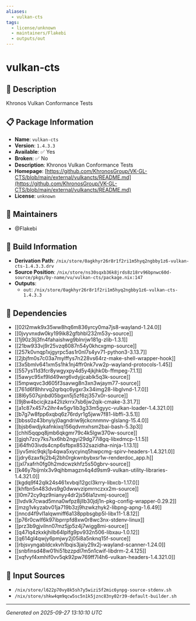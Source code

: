 ```yaml
---
aliases:
  - vulkan-cts
tags:
  - license/unknown
  - maintainers/Flakebi
  - outputs/out
---
```


# vulkan-cts

## 📝 Description

Khronos Vulkan Conformance Tests

## 📋 Package Information

- **Name**: `vulkan-cts`
- **Version**: `1.4.3.3`
- **Available**: ✅ Yes
- **Broken**: ✅ No
- **Description**: Khronos Vulkan Conformance Tests
- **Homepage**: [https://github.com/KhronosGroup/VK-GL-CTS/blob/main/external/vulkancts/README.md](https://github.com/KhronosGroup/VK-GL-CTS/blob/main/external/vulkancts/README.md)
- **License**: `unknown`
## 👥 Maintainers

- @Flakebi


## 🔧 Build Information

- **Derivation Path**: `/nix/store/0agkhyr26r8r1f2ri1m5hyq2ngbby1z6-vulkan-cts-1.4.3.3.drv`
- **Source Position**: `/nix/store/ns30sqxb36k8jrds8z18rv96bpnwc60d-source/pkgs/by-name/vu/vulkan-cts/package.nix:147`
- **Outputs**:
  - `out`:  `/nix/store/0agkhyr26r8r1f2ri1m5hyq2ngbby1z6-vulkan-cts-1.4.3.3`

## 🔗 Dependencies

- [[02l2mwk9x35ww8hq6m836yrcy0ma7js8-wayland-1.24.0]]
- [[0jvyvnxdw0ky199ik82gfbhbl232m53y-source]]
- [[1j90z3lj3fn4fahaishwg9blnrjw181g-zlib-1.3.1]]
- [[21bw933vj9r25vzq6087n54y0khcxgmp-source]]
- [[257k0vnqp1xjgyrpc5as1r0nl7s4yv71-python3-3.13.7]]
- [[2jbjfm0s7c03a7mylffys7n228vs64rz-make-shell-wrapper-hook]]
- [[3x5bmlv641xm5s1hk1nj4ffr0nk7vw2p-wayland-protocols-1.45]]
- [[557ys11d3fcr8ywgyxpy4d5y4jkjhk0b-ffmpeg-7.1.1]]
- [[5awyc95xf9ld49wrg6vdyjjcablk5q3k-source]]
- [[5mpwqvc3d605f3savwg8n3xn3wjaym77-source]]
- [[761d6f8hhrvq2qrbqc6ygxr3x34img28-libglvnd-1.7.0]]
- [[8l6y507sjnbd05bgxn5j5zf6zj357x0r-source]]
- [[9j8w4bcicjkza42lizkrrx7sb6jw2qik-cmake-3.31.7]]
- [[a1c87x457x2ihr4w5gv1ib3g33m5gyyc-vulkan-loader-1.4.321.0]]
- [[b7g7w8fpp6xqbq6z76rdyr1g5jww7f81-libffi-3.5.1]]
- [[bbss0z43bnyiyj0agndriw9jckcnnmnv-glslang-15.4.0]]
- [[bjsb6wdjykafnkixq156qdvmxhsm2bai-bash-5.3p3]]
- [[chhl5qqpq8jmb6qkgmr79c4k5lgw370w-source]]
- [[gjqh7zcy7ks7sx6hb2ngyi29dg77i8gq-libxdmcp-1.1.5]]
- [[i64fh03ivds4cnp6sfbpx8532sazidha-ninja-1.13.1]]
- [[iyv5mic9qkj1p4qwa5xycyinq5hwpcmg-spirv-headers-1.4.321.0]]
- [[jdry6zaxfkj2b4j2bh0rgkwnbybxsr1w-renderdoc_app.h]]
- [[jxl7xafrh0fg0h2mdcwzkhfz5s50gbrv-source]]
- [[k46y7bijrnlx3v9qjhbmagzn4q4d9sm9-vulkan-utility-libraries-1.4.321.0]]
- [[kgdq9f42qlk24s461xvbqi12gcl3krry-libxcb-1.17.0]]
- [[khfbn5n483dvs9g0dwwvzipmrnczxx2m-source]]
- [[l0m72cy9qz9nianyy4dr2js56la1zvmj-source]]
- [[lvdvlk7cwad5mna0wfpz8jllb30jdj1n-pkg-config-wrapper-0.29.2]]
- [[mzg1vkyzabv01ja719b3zj9hzwkzhyk2-libpng-apng-1.6.49]]
- [[nncd4f9vl1alqwmiff6a138ppbsgbp5l-libx11-1.8.12]]
- [[p76r0cwlf6k97ibprrpfd8xw0r8wc3nx-stdenv-linux]]
- [[prz3b9gjvilnn07mz5jp5z4j7wigg8mi-source]]
- [[q47lq4zkxkjhilb64lplfg9pv932n506-libxau-1.0.12]]
- [[q614gl4qwjy6pmjwy2j05i8a5nknq15f-source]]
- [[rbjsvyngabldcxkvh1bqis3jaiy29x2j-wayland-scanner-1.24.0]]
- [[snbfinsd48w01hi51bzzpdl7m5n1cwif-libdrm-2.4.125]]
- [[xqfvyf4xmhif0vv5qk92pw769ff7l4h6-vulkan-headers-1.4.321.0]]

## 📁 Input Sources

- `/nix/store/l622p70vy8k5sh7y5wizi5f2mic6ynpg-source-stdenv.sh`
- `/nix/store/shkw4qm9qcw5sc5n1k5jznc83ny02r39-default-builder.sh`

---
*Generated on 2025-09-27 13:10:10 UTC*
